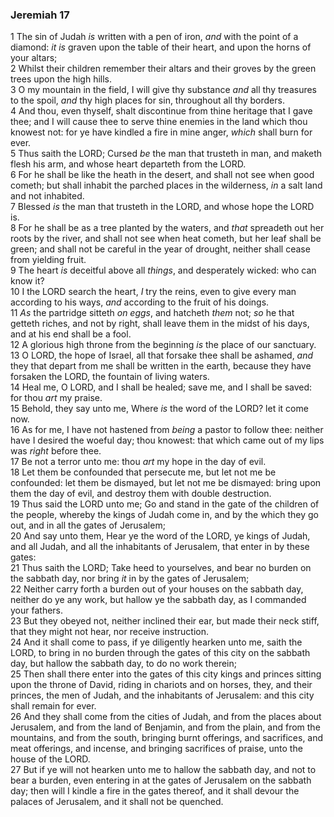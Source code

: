 ### Jeremiah 17

1 The sin of Judah *is* written with a pen of iron, *and* with the point of a diamond: *it is* graven upon the table of their heart, and upon the horns of your altars;  
2 Whilst their children remember their altars and their groves by the green trees upon the high hills.  
3 O my mountain in the field, I will give thy substance *and* all thy treasures to the spoil, *and* thy high places for sin, throughout all thy borders.  
4 And thou, even thyself, shalt discontinue from thine heritage that I gave thee; and I will cause thee to serve thine enemies in the land which thou knowest not: for ye have kindled a fire in mine anger, *which* shall burn for ever.  
5 Thus saith the LORD; Cursed *be* the man that trusteth in man, and maketh flesh his arm, and whose heart departeth from the LORD.  
6 For he shall be like the heath in the desert, and shall not see when good cometh; but shall inhabit the parched places in the wilderness, *in* a salt land and not inhabited.  
7 Blessed *is* the man that trusteth in the LORD, and whose hope the LORD is.  
8 For he shall be as a tree planted by the waters, and *that* spreadeth out her roots by the river, and shall not see when heat cometh, but her leaf shall be green; and shall not be careful in the year of drought, neither shall cease from yielding fruit.  
9 The heart *is* deceitful above all *things*, and desperately wicked: who can know it?  
10 I the LORD search the heart, *I* try the reins, even to give every man according to his ways, *and* according to the fruit of his doings.  
11 *As* the partridge sitteth *on eggs*, and hatcheth *them* not; *so* he that getteth riches, and not by right, shall leave them in the midst of his days, and at his end shall be a fool.  
12 A glorious high throne from the beginning *is* the place of our sanctuary.  
13 O LORD, the hope of Israel, all that forsake thee shall be ashamed, *and* they that depart from me shall be written in the earth, because they have forsaken the LORD, the fountain of living waters.  
14 Heal me, O LORD, and I shall be healed; save me, and I shall be saved: for thou *art* my praise.  
15 Behold, they say unto me, Where *is* the word of the LORD? let it come now.  
16 As for me, I have not hastened from *being* a pastor to follow thee: neither have I desired the woeful day; thou knowest: that which came out of my lips was *right* before thee.  
17 Be not a terror unto me: thou *art* my hope in the day of evil.  
18 Let them be confounded that persecute me, but let not me be confounded: let them be dismayed, but let not me be dismayed: bring upon them the day of evil, and destroy them with double destruction.  
19 Thus said the LORD unto me; Go and stand in the gate of the children of the people, whereby the kings of Judah come in, and by the which they go out, and in all the gates of Jerusalem;  
20 And say unto them, Hear ye the word of the LORD, ye kings of Judah, and all Judah, and all the inhabitants of Jerusalem, that enter in by these gates:  
21 Thus saith the LORD; Take heed to yourselves, and bear no burden on the sabbath day, nor bring *it* in by the gates of Jerusalem;  
22 Neither carry forth a burden out of your houses on the sabbath day, neither do ye any work, but hallow ye the sabbath day, as I commanded your fathers.  
23 But they obeyed not, neither inclined their ear, but made their neck stiff, that they might not hear, nor receive instruction.  
24 And it shall come to pass, if ye diligently hearken unto me, saith the LORD, to bring in no burden through the gates of this city on the sabbath day, but hallow the sabbath day, to do no work therein;  
25 Then shall there enter into the gates of this city kings and princes sitting upon the throne of David, riding in chariots and on horses, they, and their princes, the men of Judah, and the inhabitants of Jerusalem: and this city shall remain for ever.  
26 And they shall come from the cities of Judah, and from the places about Jerusalem, and from the land of Benjamin, and from the plain, and from the mountains, and from the south, bringing burnt offerings, and sacrifices, and meat offerings, and incense, and bringing sacrifices of praise, unto the house of the LORD.  
27 But if ye will not hearken unto me to hallow the sabbath day, and not to bear a burden, even entering in at the gates of Jerusalem on the sabbath day; then will I kindle a fire in the gates thereof, and it shall devour the palaces of Jerusalem, and it shall not be quenched.  
